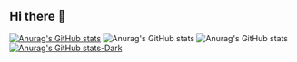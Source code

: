 ## Hi there 👋

<!--
**thisisAtharv/thisisAtharv** is a ✨ _special_ ✨ repository because its `README.md` (this file) appears on your GitHub profile.

Here are some ideas to get you started:

- 🔭 I’m currently working on ...
- 🌱 I’m currently learning ...
- 👯 I’m looking to collaborate on ...
- 🤔 I’m looking for help with ...
- 💬 Ask me about ...
- 📫 How to reach me: ...
- 😄 Pronouns: ...
- ⚡ Fun fact: ...
-->
[![Anurag's GitHub stats](https://github-readme-stats.vercel.app/api?username=thisisAtharv)](https://github.com/anuraghazra/github-readme-stats)
![Anurag's GitHub stats](https://github-readme-stats.vercel.app/api?username=thisisAtharv&show_icons=true&theme=radical)
![Anurag's GitHub stats](https://github-readme-stats.vercel.app/api?username=thisisAtharv&show_icons=true&theme=transparent)
[![Anurag's GitHub stats-Dark](https://github-readme-stats.vercel.app/api?username=thisisAtharv&show_icons=true&theme=dark#gh-dark-mode-only)](https://github.com/thisisAthav/github-readme-stats#gh-dark-mode-only)
